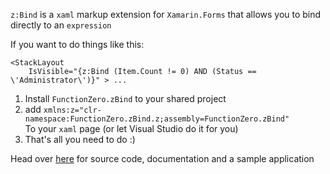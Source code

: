 `z:Bind` is a `xaml` markup extension for `Xamarin.Forms` that allows you to bind directly to an `expression` 

If you want to do things like this:
```xaml
<StackLayout 
	IsVisible="{z:Bind (Item.Count != 0) AND (Status == \'Administrator\')}" > ...
```

1. Install `FunctionZero.zBind` to your shared project
2. add  `xmlns:z="clr-namespace:FunctionZero.zBind.z;assembly=FunctionZero.zBind"`  
To your `xaml` page (or let Visual Studio do it for you)
3. That's all you need to do :)

Head over [here](https://github.com/Keflon/FunctionZero.zBindTestApp) for 
source code, documentation and a sample application
